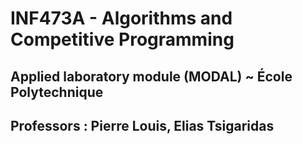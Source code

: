 # INF473A - Algorithms and Competitive Programming

## Applied laboratory module (MODAL) ~ École Polytechnique 
## Professors : Pierre Louis, Elias Tsigaridas